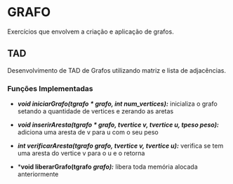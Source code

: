# GRAFO
Exercícios que envolvem a criação e aplicação de grafos.
 
## TAD
Desenvolvimento de TAD de Grafos utilizando matriz e lista de adjacências.

### Funções Implementadas

 * ***void iniciarGrafo(tgrafo * grafo, int num_vertices):*** inicializa o grafo setando a quantidade de vertices e zerando as aretas 

 * ***void inserirAresta(tgrafo * grafo, tvertice v, tvertice u, tpeso peso):*** adiciona uma aresta de v para u com o seu peso

 * ***int verificarAresta(tgrafo grafo, tvertice v,  tvertice u):*** verifica se tem uma aresta do vertice v para o u e o retorna

 * ***void liberarGrafo(tgrafo *grafo):*** libera toda memória alocada anteriormente


